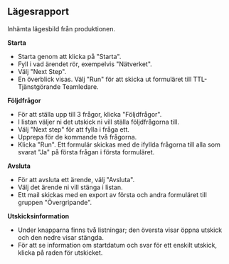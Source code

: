 ## Lägesrapport ##

Inhämta lägesbild från produktionen.

**Starta**

* Starta genom att klicka på "Starta".
* Fyll i vad ärendet rör, exempelvis "Nätverket".
* Välj "Next Step".
* En överblick visas. Välj "Run" för att skicka ut formuläret till TTL-Tjänstgörande Teamledare.

**Följdfrågor**

* För att ställa upp till 3 frågor, klicka "Följdfrågor".
* I listan väljer ni det utskick ni vill ställa följdfrågorna till.
* Välj "Next step" för att fylla i fråga ett.
* Upprepa för de kommande två frågorna.
* Klicka "Run". Ett formulär skickas med de ifyllda frågorna till alla som svarat "Ja" på första frågan i första formuläret.

**Avsluta**

* För att avsluta ett ärende, välj "Avsluta".
* Välj det ärende ni vill stänga i listan.
* Ett mail skickas med en export av första och andra formuläret till gruppen "Övergripande".

**Utskicksinformation**

* Under knapparna finns två listningar; den översta visar öppna utskick och den nedre visar stängda.
* För att se information om startdatum och svar för ett enskilt utskick, klicka på raden för utskicket.
